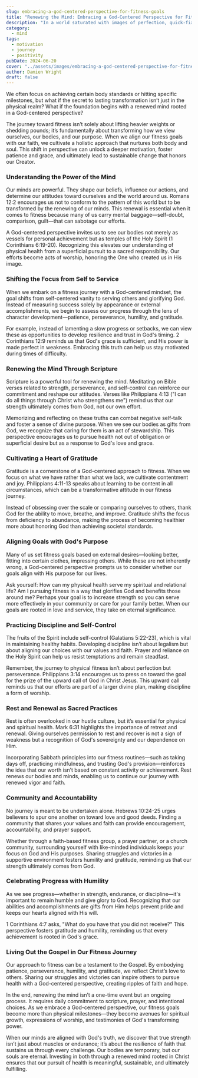 ```yaml
---
slug: embracing-a-god-centered-perspective-for-fitness-goals
title: "Renewing the Mind: Embracing a God-Centered Perspective for Fitness Goals"
description: "In a world saturated with images of perfection, quick-fix diets, and relentless fitness trends, it's easy to get caught up in the pursuit of physical excellence at the expense of our spiritual well-being."
category:
  - mind
tags:
  - motivation
  - journey
  - positivity
pubDate: 2024-06-20
cover: "../assets/images/embracing-a-god-centered-perspective-for-fitness-goals.webp"
author: Damien Wright
draft: false
---
```


We often focus on achieving certain body standards or hitting specific milestones, but what if the secret to lasting transformation isn’t just in the physical realm? What if the foundation begins with a renewed mind rooted in a God-centered perspective?

The journey toward fitness isn’t solely about lifting heavier weights or shedding pounds; it’s fundamentally about transforming how we view ourselves, our bodies, and our purpose. When we align our fitness goals with our faith, we cultivate a holistic approach that nurtures both body and soul. This shift in perspective can unlock a deeper motivation, foster patience and grace, and ultimately lead to sustainable change that honors our Creator.

### Understanding the Power of the Mind

Our minds are powerful. They shape our beliefs, influence our actions, and determine our attitudes toward ourselves and the world around us. Romans 12:2 encourages us not to conform to the pattern of this world but to be transformed by the renewing of our minds. This renewal is essential when it comes to fitness because many of us carry mental baggage—self-doubt, comparison, guilt—that can sabotage our efforts.

A God-centered perspective invites us to see our bodies not merely as vessels for personal achievement but as temples of the Holy Spirit (1 Corinthians 6:19-20). Recognizing this elevates our understanding of physical health from a superficial pursuit to a sacred responsibility. Our efforts become acts of worship, honoring the One who created us in His image.

### Shifting the Focus from Self to Service

When we embark on a fitness journey with a God-centered mindset, the goal shifts from self-centered vanity to serving others and glorifying God. Instead of measuring success solely by appearance or external accomplishments, we begin to assess our progress through the lens of character development—patience, perseverance, humility, and gratitude.

For example, instead of lamenting a slow progress or setbacks, we can view these as opportunities to develop resilience and trust in God's timing. 2 Corinthians 12:9 reminds us that God's grace is sufficient, and His power is made perfect in weakness. Embracing this truth can help us stay motivated during times of difficulty.

### Renewing the Mind Through Scripture

Scripture is a powerful tool for renewing the mind. Meditating on Bible verses related to strength, perseverance, and self-control can reinforce our commitment and reshape our attitudes. Verses like Philippians 4:13 ("I can do all things through Christ who strengthens me") remind us that our strength ultimately comes from God, not our own effort.

Memorizing and reflecting on these truths can combat negative self-talk and foster a sense of divine purpose. When we see our bodies as gifts from God, we recognize that caring for them is an act of stewardship. This perspective encourages us to pursue health not out of obligation or superficial desire but as a response to God's love and grace.

### Cultivating a Heart of Gratitude

Gratitude is a cornerstone of a God-centered approach to fitness. When we focus on what we have rather than what we lack, we cultivate contentment and joy. Philippians 4:11-13 speaks about learning to be content in all circumstances, which can be a transformative attitude in our fitness journey.

Instead of obsessing over the scale or comparing ourselves to others, thank God for the ability to move, breathe, and improve. Gratitude shifts the focus from deficiency to abundance, making the process of becoming healthier more about honoring God than achieving societal standards.

### Aligning Goals with God's Purpose

Many of us set fitness goals based on external desires—looking better, fitting into certain clothes, impressing others. While these are not inherently wrong, a God-centered perspective prompts us to consider whether our goals align with His purpose for our lives.

Ask yourself: How can my physical health serve my spiritual and relational life? Am I pursuing fitness in a way that glorifies God and benefits those around me? Perhaps your goal is to increase strength so you can serve more effectively in your community or care for your family better. When our goals are rooted in love and service, they take on eternal significance.

### Practicing Discipline and Self-Control

The fruits of the Spirit include self-control (Galatians 5:22-23), which is vital in maintaining healthy habits. Developing discipline isn’t about legalism but about aligning our choices with our values and faith. Prayer and reliance on the Holy Spirit can help us resist temptations and remain steadfast.

Remember, the journey to physical fitness isn’t about perfection but perseverance. Philippians 3:14 encourages us to press on toward the goal for the prize of the upward call of God in Christ Jesus. This upward call reminds us that our efforts are part of a larger divine plan, making discipline a form of worship.

### Rest and Renewal as Sacred Practices

Rest is often overlooked in our hustle culture, but it’s essential for physical and spiritual health. Mark 6:31 highlights the importance of retreat and renewal. Giving ourselves permission to rest and recover is not a sign of weakness but a recognition of God's sovereignty and our dependence on Him.

Incorporating Sabbath principles into our fitness routines—such as taking days off, practicing mindfulness, and trusting God's provision—reinforces the idea that our worth isn’t based on constant activity or achievement. Rest renews our bodies and minds, enabling us to continue our journey with renewed vigor and faith.

### Community and Accountability

No journey is meant to be undertaken alone. Hebrews 10:24-25 urges believers to spur one another on toward love and good deeds. Finding a community that shares your values and faith can provide encouragement, accountability, and prayer support.

Whether through a faith-based fitness group, a prayer partner, or a church community, surrounding yourself with like-minded individuals keeps your focus on God and His purposes. Sharing struggles and victories in a supportive environment fosters humility and gratitude, reminding us that our strength ultimately comes from God.

### Celebrating Progress with Humility

As we see progress—whether in strength, endurance, or discipline—it's important to remain humble and give glory to God. Recognizing that our abilities and accomplishments are gifts from Him helps prevent pride and keeps our hearts aligned with His will.

1 Corinthians 4:7 asks, "What do you have that you did not receive?" This perspective fosters gratitude and humility, reminding us that every achievement is rooted in God's grace.

### Living Out the Gospel in Our Fitness Journey

Our approach to fitness can be a testament to the Gospel. By embodying patience, perseverance, humility, and gratitude, we reflect Christ’s love to others. Sharing our struggles and victories can inspire others to pursue health with a God-centered perspective, creating ripples of faith and hope.

In the end, renewing the mind isn’t a one-time event but an ongoing process. It requires daily commitment to scripture, prayer, and intentional choices. As we embrace a God-centered perspective, our fitness goals become more than physical milestones—they become avenues for spiritual growth, expressions of worship, and testimonies of God's transforming power.

When our minds are aligned with God's truth, we discover that true strength isn’t just about muscles or endurance; it’s about the resilience of faith that sustains us through every challenge. Our bodies are temporary, but our souls are eternal. Investing in both through a renewed mind rooted in Christ ensures that our pursuit of health is meaningful, sustainable, and ultimately fulfilling.